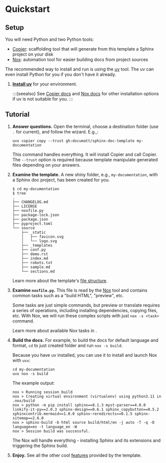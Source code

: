 # Quickstart

## Setup

[Copier]: https://copier.readthedocs.io/
[Nox]: https://nox.thea.codes/
[uv]: https://docs.astral.sh/uv/

You will need Python and two Python tools:

- [Copier]: scaffolding tool that will generate from this template a Sphinx project on your disk
- [Nox]: automation tool for easier building docs from project sources

The recommended way to install and run is using the [uv] tool. The uv can even install Python for you if you don't have it already.

1. [**Install uv**](https://docs.astral.sh/uv/getting-started/installation/) for your environment.

   :::{seealso}
   See [Copier docs][Copier] and [Nox docs][Nox] for other installation options if uv is not suitable for you.
   :::

## Tutorial

1. **Answer questions.** Open the terminal, choose a destination folder (use `.` for current), and follow the wizard. E.g.,:

   ```
   uvx copier copy --trust gh:documatt/sphinx-doc-template my-documentation
   ```

   This command handles everything. It will install Copier and call Copier. The `--trust` option is required because template manipulate generated files depending on your answers.

1. **Examine the template.** A new shiny folder, e.g., `my-documentation`, with a Sphinx doc project, has been created for you.

   ```
   $ cd my-documentation
   $ tree
   .
   ├── CHANGELOG.md
   ├── LICENSE
   ├── noxfile.py
   ├── package-lock.json
   ├── package.json
   ├── pyproject.toml
   └── source
       ├── _static
       │   ├── favicon.svg
       │   └── logo.svg
       ├── _templates
       ├── conf.py
       ├── demo.rst
       ├── index.md
       ├── robots.txt
       ├── sample.md
       └── sections.md
   ```

   Learn more about the template's [file structure](#file-structure).

1. **Examine `noxfile.py`.** This file is read by the [Nox] tool and contains common tasks such as a "build HTML", "preview", etc.

   Some tasks are just simple commands, but preview or translate requires a series of operations, including installing dependencies, copying files, etc. With Nox, we will run these complex scripts with just `nox -s <task>` command.

   Learn more about available Nox tasks in [](usage.md).

1. **Build the docs.** For example, to build the docs for default language and format, `cd` to just created folder and run `nox -s build`.

   Because you have uv installed, you can use it to install and launch Nox with `uvx`:

   ```
   cd my-documentation
   uvx nox -s build
   ```

   The example output:

   ```
   nox > Running session build
   nox > Creating virtual environment (virtualenv) using python3.11 in .nox/build
   nox > python -m pip install sphinx==8.1.3 myst-parser==4.0.0 linkify-it-py==2.0.3 sphinx-design==0.6.1 sphinx_copybutton==0.5.2 sphinxcontrib.mermaid==1.0.0 sphinx-reredirects==0.1.5 sphinx-sitemap==2.6.0
   nox > sphinx-build -b html source build/html/en -j auto -T -q -D language=en -t language_en -W
   nox > Session build was successful.
   ```

   The Nox will handle everything - installing Sphinx and its extensions and triggering the Sphinx build.

1. **Enjoy.** See all the other cool [features](features.md) provided by the template.
